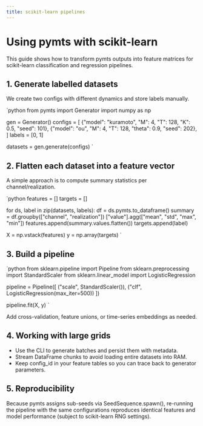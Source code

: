 ```yaml
---
title: scikit-learn pipelines
---
```


# Using pymts with scikit-learn

This guide shows how to transform pymts outputs into feature matrices for scikit-learn classification and regression pipelines.

## 1. Generate labelled datasets

We create two configs with different dynamics and store labels manually.

`python
from pymts import Generator
import numpy as np

gen = Generator()
configs = [
    {"model": "kuramoto", "M": 4, "T": 128, "K": 0.5, "seed": 101},
    {"model": "ou", "M": 4, "T": 128, "theta": 0.9, "seed": 202},
]
labels = [0, 1]

datasets = gen.generate(configs)
`

## 2. Flatten each dataset into a feature vector

A simple approach is to compute summary statistics per channel/realization.

`python
features = []
targets = []

for ds, label in zip(datasets, labels):
    df = ds.pymts.to_dataframe()
    summary = df.groupby(["channel", "realization"]) ["value"].agg(["mean", "std", "max", "min"])
    features.append(summary.values.flatten())
    targets.append(label)

X = np.vstack(features)
y = np.array(targets)
`

## 3. Build a pipeline

`python
from sklearn.pipeline import Pipeline
from sklearn.preprocessing import StandardScaler
from sklearn.linear_model import LogisticRegression

pipeline = Pipeline([
    ("scale", StandardScaler()),
    ("clf", LogisticRegression(max_iter=500))
])

pipeline.fit(X, y)
`

Add cross-validation, feature unions, or time-series embeddings as needed.

## 4. Working with large grids

- Use the CLI to generate batches and persist them with metadata.
- Stream DataFrame chunks to avoid loading entire datasets into RAM.
- Keep config_id in your feature tables so you can trace back to generator parameters.

## 5. Reproducibility

Because pymts assigns sub-seeds via SeedSequence.spawn(), re-running the pipeline with the same configurations reproduces identical features and model performance (subject to scikit-learn RNG settings).
